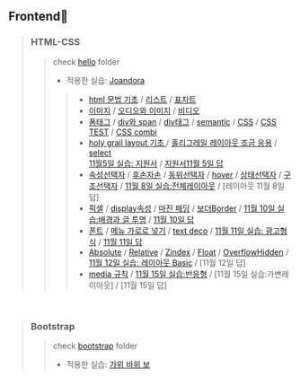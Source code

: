 ## Frontend🌸
> ### HTML-CSS 
>> check [hello](https://github.com/praybe/HTML-CSS-Bootstrap/tree/main/hello) folder 
>> 
>> * 적용한 실습:  [Joandora](https://github.com/praybe/Project1_Joandora.git) 
>>> * [html 문법 기초](https://github.com/praybe/HTML-CSS-Bootstrap/blob/main/hello/nov2_hello.html)  / [리스트](https://github.com/praybe/HTML-CSS-Bootstrap/blob/main/hello/nov2_hello2.html) / [표차트](https://github.com/praybe/HTML-CSS-Bootstrap/blob/main/hello/nov2_hello3.html)
>>> * [이미지](https://github.com/praybe/HTML-CSS-Bootstrap/blob/main/hello/nov3_3_3img.html) / [오디오와 이미지](https://github.com/praybe/HTML-CSS-Bootstrap/blob/main/hello/nov3_3_5audio_img.html) / [비디오](https://github.com/praybe/HTML-CSS-Bootstrap/blob/main/hello/nov3_4_1video.html) 
>>> * [폼태그](https://github.com/praybe/HTML-CSS-Bootstrap/blob/main/hello/nov4_4_2FormTag.html) / [div와 span](https://github.com/praybe/HTML-CSS-Bootstrap/blob/main/hello/nov4_4_3div_span.html) / [div태그](https://github.com/praybe/HTML-CSS-Bootstrap/blob/main/hello/nov4_5_1divtagTEST.html)  / [semantic](https://github.com/praybe/HTML-CSS-Bootstrap/blob/main/hello/nov4_5_2semantic.html) / [CSS](https://github.com/praybe/HTML-CSS-Bootstrap/blob/main/hello/nov4_6_1CSS.html) / [CSS TEST](https://github.com/praybe/HTML-CSS-Bootstrap/blob/main/hello/nov4_6_2CSStest.html)  / [CSS combi](https://github.com/praybe/HTML-CSS-Bootstrap/blob/main/hello/nov5_6_4CSScombi.html)
>>> * [holy grail layout 기초
](https://github.com/praybe/HTML-CSS-Bootstrap/blob/main/hello/nov5_7_1%ED%99%80%EB%A6%AC%EA%B7%B8%EB%A0%88%EC%9D%BC.html) / [홀리그레일 레이아웃 조금 응용](https://github.com/praybe/HTML-CSS-Bootstrap/blob/main/hello/nov5_7_2id_class2.md) / [select](https://github.com/praybe/HTML-CSS-Bootstrap/blob/main/hello/nov5_7_3select.html) <br/>
     [11월5일 실습: 지원서](https://github.com/praybe/HTML-CSS-Bootstrap/blob/main/hello/nov5_99%EC%A7%80%EC%9B%90%EC%84%9C.html) / [지원서11월 5일 답](https://github.com/praybe/HTML-CSS-Bootstrap/blob/main/hello/nov5_999%EB%8B%B5.html)
>>> * [속성선택자](https://github.com/praybe/HTML-CSS-Bootstrap/blob/main/hello/nov8_7_3%EC%86%8D%EC%84%B1%EC%84%A0%ED%83%9D%EC%9E%90.html) / [후손자손](https://github.com/praybe/HTML-CSS-Bootstrap/blob/main/hello/nov8_7_4%ED%9B%84%EC%86%90%EC%9E%90%EC%86%90.html) / [동위선택자](https://github.com/praybe/HTML-CSS-Bootstrap/blob/main/hello/nov8_7_5%EB%8F%99%EC%9C%84%EC%84%A0%ED%83%9D%EC%9E%90.html)  / [hover](https://github.com/praybe/HTML-CSS-Bootstrap/blob/main/hello/nov8_8_1hover.html) / [상태선택자](https://github.com/praybe/HTML-CSS-Bootstrap/blob/main/hello/nov8_8_2%EC%83%81%ED%83%9C%EC%84%A0%ED%83%9D%EC%9E%90.html)  / [구조선택자](https://github.com/praybe/HTML-CSS-Bootstrap/blob/main/hello/nov8_8_3%EA%B5%AC%EC%A1%B0%EC%84%A0%ED%83%9D%EC%9E%90.html) / [11월 8일 실습:전체레이아웃](https://github.com/praybe/HTML-CSS-Bootstrap/blob/main/hello/nov8_99%EC%A0%84%EC%B2%B4%EB%A0%88%EC%9D%B4%EC%95%84%EC%9B%83.html)  / [레이아웃 11월 8일 답]
>>> * [픽셀](https://github.com/praybe/HTML-CSS-Bootstrap/blob/main/hello/nov9_10_1%ED%94%BD%EC%85%80.html) / [display속성](https://github.com/praybe/HTML-CSS-Bootstrap/blob/main/hello/nov10_10_3display%EC%86%8D%EC%84%B1.html) / [마진 패딩](https://github.com/praybe/HTML-CSS-Bootstrap/blob/main/hello/nov10_11_1MarginPadding.html)  / [보더Border](https://github.com/praybe/HTML-CSS-Bootstrap/blob/main/hello/nov10_11_3Border.html) / [11월 10일 실습:배경과 글 투명](https://github.com/praybe/HTML-CSS-Bootstrap/blob/main/hello/nov10_99%EB%B0%B0%EA%B2%BD%EA%B3%BC%EA%B8%80%ED%88%AC%EB%AA%85.html)  / [11월 10일 답](https://github.com/praybe/HTML-CSS-Bootstrap/blob/main/hello/nov10_999%EB%8B%B5.html)
>>> * [폰트](https://github.com/praybe/HTML-CSS-Bootstrap/blob/main/hello/nov11_12_1Font.html) / [메뉴 가로로 넣기](https://github.com/praybe/HTML-CSS-Bootstrap/blob/main/hello/nov11_12_2Font.html) / [text deco](https://github.com/praybe/HTML-CSS-Bootstrap/blob/main/hello/nov11_12_3textdeco.html) / [11월 11일 실습: 광고형식](https://github.com/praybe/HTML-CSS-Bootstrap/blob/main/hello/nov11_99%EA%B4%91%EA%B3%A0%ED%98%95%EC%8B%9D.html)  / [11월 11일 답](https://github.com/praybe/HTML-CSS-Bootstrap/blob/main/hello/nov11_999%EB%8B%B5.html)
>>> * [Absolute](https://github.com/praybe/HTML-CSS-Bootstrap/blob/main/hello/nov12_12_4Absolute.html) / [Relative](https://github.com/praybe/HTML-CSS-Bootstrap/blob/main/hello/nov12_12_5Relative.html) / [Zindex](https://github.com/praybe/HTML-CSS-Bootstrap/blob/main/hello/nov12_12_6Zindex.html)  / [Float](https://github.com/praybe/HTML-CSS-Bootstrap/blob/main/hello/nov12_13_1Float.html) / [OverflowHidden](https://github.com/praybe/HTML-CSS-Bootstrap/blob/main/hello/nov12_13_2OverflowHidden.html) / [11월 12일 실습: 레이아웃 Basic](https://github.com/praybe/HTML-CSS-Bootstrap/blob/main/hello/nov12_99%20%EB%A0%88%EC%9D%B4%EC%95%84%EC%9B%83Basic.html)  / [11월 12일 답]
>>> * [media 규칙](https://github.com/praybe/HTML-CSS-Bootstrap/blob/main/hello/nov15_26_3media%EA%B7%9C%EC%B9%99.html) / [11월 15일 실습:반응형](https://github.com/praybe/HTML-CSS-Bootstrap/blob/main/hello/nov15_99%EB%B0%98%EC%9D%91%ED%98%95.html) / [11월 15일 실습:가변레이아웃] / [11월 15일 답]

<br/>

> ### Bootstrap
>> check [bootstrap](https://github.com/praybe/HTML-CSS-Bootstrap/tree/main/bootstrap) folder
>> 
>> * 적용한 실습:  [가위 바위 보](https://github.com/praybe/Project2_RSPgame.git) 
>> 
<br/>
